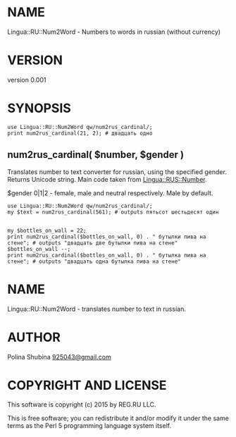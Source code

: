 # NAME

Lingua::RU::Num2Word - Numbers to words in russian (without currency)

# VERSION

version 0.001

# SYNOPSIS

    use Lingua::RU::Num2Word qw/num2rus_cardinal/;
    print num2rus_cardinal(21, 2); # двадцать одно

## num2rus\_cardinal( $number, $gender )

Translates number to text converter for russian, using the specified gender. Returns Unicode string.
Main code taken from [Lingua::RUS::Number](https://metacpan.org/pod/Lingua::RUS::Number).

$gender 0|1|2 - female, male and neutral respectively. Male by default.

    use Lingua::RU::Num2Word qw/num2rus_cardinal/;
    my $text = num2rus_cardinal(561); # outputs пятьсот шестьдесят один


    my $bottles_on_wall = 22;
    print num2rus_cardinal($bottles_on_wall, 0) . " бутылки пива на стене"; # outputs "двадцать две бутылки пива на стене"
    $bottles_on_wall --;
    print num2rus_cardinal($bottles_on_wall, 0) . " бутылка пива на стене"; # outputs "двадцать одна бутылка пива на стене"

# NAME

Lingua::RU::Num2Word - translates number to text in russian.

# AUTHOR

Polina Shubina <925043@gmail.com>

# COPYRIGHT AND LICENSE

This software is copyright (c) 2015 by REG.RU LLC.

This is free software; you can redistribute it and/or modify it under
the same terms as the Perl 5 programming language system itself.
